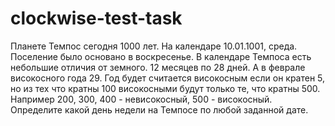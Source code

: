 # clockwise-test-task

Планете Темпос сегодня 1000 лет. На календаре 10.01.1001, среда. Поселение было основано в воскресенье.
В календаре Темпоса есть небольшие отличия от земного. 12 месяцев по 28 дней. А в феврале високосного года 29. Год будет считается високосным если он кратен 5, но из тех что кратны 100 високосными будут только те, что кратны 500. Например 200, 300, 400 - невисокосный, 500 - високосный.
Определите какой день недели на Темпосе по любой заданной дате.
